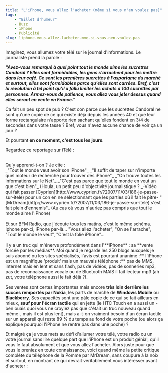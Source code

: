 ```yaml
---
title: "L'iPhone, vous allez l'acheter (même si vous n'en voulez pas)"
tags:
    - "Billet d'humeur"
    - Buzz
    - iPhone
    - Publicité
slug: liphone-vous-allez-lacheter-mme-si-vous-nen-voulez-pas
---
```


Imaginez, vous allumez votre télé sur le journal d'informations. Le journaliste
prend la parole&nbsp;:

_**&quot;Avez-vous remarqué à quel point tout le monde aime les sucrettes
Candoral&nbsp;? Elles sont formidables, les gens s'arrachent pour les mettre
dans leur café. Ce sont les premières sucrettes à l'aspartame du marché et
surtout, elles sont formidables parce qu'elles sont carrées. Bref, c'est la
révolution à tel point qu'il a fallu limiter les achats à 100 sucrettes par
personnes. Armez-vous de patience, vous allez vous jeter dessus quand elles
seront en vente en France.&quot;**_

Ca fait un peu spot de pub&nbsp;? C'est con parce que les sucrettes Candoral ne
sont qu'une copie de ce qui existe déjà depuis les années 40 et que leur forme
rectangulaire n'apporte rien sachant qu'elles fondent en 3/4 de secondes dans
votre tasse&nbsp;? Bref, vous n'avez aucune chance de voir ça un jour&nbsp;?

Et pourtant **en ce moment, c'est tous les jours**.

Regardez ce reportage sur iTélé&nbsp;:

<div></div>

<div>&#xA0;</div>

<div>Qu'y apprend-t-on&nbsp;? Je cite&nbsp;:</div>

<div>_&quot;Tout le monde veut avoir son iPhone&quot;_
_&quot;Il suffit de taper sur n'importe quel moteur de recherche pour trouver des iPhone&quot;_
_&quot;On trouve toutes les informations sur le Net&quot;_
_&quot;C'est pas parce que tout le monde en veut un que c'est bien&quot;_ (Houla, un petit peu d'objectivité journalistique&nbsp;?
_-Vidéo qui fait passer [Cyprien](http://www.cyprien.fr/?2007/11/03/186-je-passe-sur-itele) pour un con en ne sélectionnant que les parties o&#xF9; il fait le pitre-
&quot;[MrDream](http://www.cyprien.fr/?2007/11/03/186-je-passe-sur-itele) s'est fait plein d'ennemis&quot;_ (Au cas o&#xF9; vous n'auriez pas compris que tout le monde aime l'iPhone)</div>

<div>&#xA0;</div>

<div>Et sur BFM Radio, que j'écoute tous les matins, c'est le même schéma. Iphone par-ci, iPhone par-là… &quot;Vous allez l'acheter&quot;, &quot;On se l'arrache&quot;, &quot;Tout le monde le veut&quot;, &quot;C'est la folie iPhone&quot;…</div>

<div>&#xA0;</div>

<div>Il y a un truc qui m'énerve profondément dans l'**iPhone**&nbsp;: sa **vente forcée par les médias**. Moi quand je regarde les 250 blogs auxquels je suis abonné ou les sites spécialisés, l'avis est pourtant unanime&nbsp;:** l'iPhone est un magnifique 'produit' mais un mauvais téléphone&nbsp;:** pas de MMS, internet mais en lent et sans flash, pas de vidéos, pas de sonneries mp3, pas de reconnaissance vocale ou de Bluetooth MAIS il fait lecteur mp3 (ah zut, votre téléphone aussi le fait déjà&nbsp;?).</div>

Ses ventes sont certes importantes mais encore **très loin derrière les succès
remportés par Nokia**, les parts de marché de **Windows Mobile** ou
**Blackberry**. Ses capacités sont une pâle copie de ce qui se fait ailleurs en
mieux, **sauf pour l'écran tactile** qui en jette (le HTC Touch en a aussi un
-ben ouais quoi vous ne croyiez pas que c'était un truc nouveau quand même-,
mais il est plus lent), mais a-t-on vraiment besoin d'un écran tactile sur un
appareil qui reste 89 % du temps au fond de votre poche (ou alors ça explique
pourquoi l'iPhone ne rentre pas dans une poche)&nbsp;?

Et malgré ça je vous mets au défi d'allumer votre télé, votre radio ou un votre
journal sans lire quelque part que l'iPhone est un produit génial, qu'il vous le
faut absolument et que vous allez l'acheter. Alors juste pour que vous le
preniez en toute connaissance, voici quand même la petite critique complète du
téléphone de la Pomme par MrDream, sans coupure à la noix et surtout, en
montrant ce qui devrait véritablement vous intéresser avant d'acheter&nbsp;:

<div></div>
